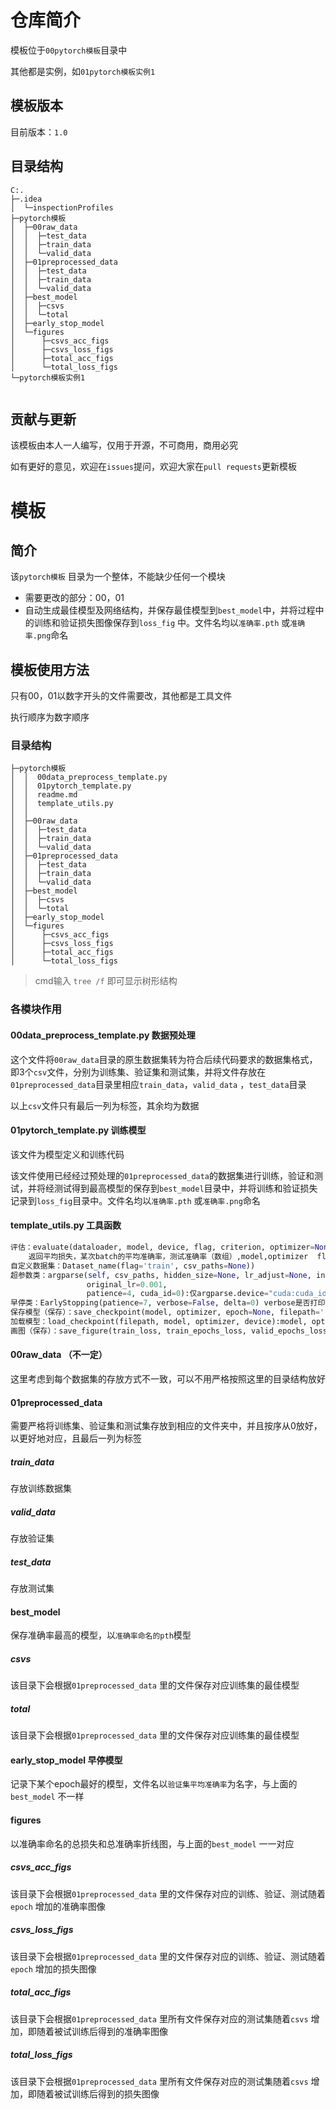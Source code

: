# 仓库简介

模板位于`00pytorch模板`目录中

其他都是实例，如`01pytorch模板实例1`

## 模板版本

目前版本：`1.0` 

## 目录结构

```
C:.
├─.idea
│  └─inspectionProfiles
├─pytorch模板
│  ├─00raw_data
│  │  ├─test_data
│  │  ├─train_data
│  │  └─valid_data
│  ├─01preprocessed_data
│  │  ├─test_data
│  │  ├─train_data
│  │  └─valid_data
│  ├─best_model
│  │  ├─csvs
│  │  └─total
│  ├─early_stop_model
│  └─figures
│      ├─csvs_acc_figs
│      ├─csvs_loss_figs
│      ├─total_acc_figs
│      └─total_loss_figs
└─pytorch模板实例1


```



## 贡献与更新

该模板由本人一人编写，仅用于开源，不可商用，商用必究

如有更好的意见，欢迎在`issues`提问，欢迎大家在`pull requests`更新模板



# 模板

## 简介

该`pytorch模板` 目录为一个整体，不能缺少任何一个模块

- 需要更改的部分：00，01
- 自动生成最佳模型及网络结构，并保存最佳模型到`best_model`中，并将过程中的训练和验证损失图像保存到`loss_fig` 中。文件名均以`准确率.pth` 或`准确率.png`命名



## 模板使用方法

只有00，01以数字开头的文件需要改，其他都是工具文件

执行顺序为数字顺序

### 目录结构

```
├─pytorch模板
│  │  00data_preprocess_template.py
│  │  01pytorch_template.py
│  │  readme.md
│  │  template_utils.py
│  │
│  ├─00raw_data
│  │  ├─test_data
│  │  ├─train_data
│  │  └─valid_data
│  ├─01preprocessed_data
│  │  ├─test_data
│  │  ├─train_data
│  │  └─valid_data
│  ├─best_model
│  │  ├─csvs
│  │  └─total
│  ├─early_stop_model
│  └─figures
│      ├─csvs_acc_figs
│      ├─csvs_loss_figs
│      ├─total_acc_figs
│      └─total_loss_figs
```



> cmd输入 `tree /f` 即可显示树形结构

### 各模块作用

#### 00data_preprocess_template.py 数据预处理

这个文件将`00raw_data`目录的原生数据集转为符合后续代码要求的数据集格式，即3个`csv`文件，分别为训练集、验证集和测试集，并将文件存放在`01preprocessed_data`目录里相应`train_data`，`valid_data` ，`test_data`目录

以上`csv`文件只有最后一列为标签，其余均为数据

#### 01pytorch_template.py 训练模型

该文件为模型定义和训练代码

该文件使用已经经过预处理的`01preprocessed_data`的数据集进行训练，验证和测试，并将经测试得到最高模型的保存到`best_model`目录中，并将训练和验证损失记录到`loss_fig`目录中。文件名均以`准确率.pth` 或`准确率.png`命名

#### template_utils.py 工具函数

```python
评估：evaluate(dataloader, model, device, flag, criterion, optimizer=None, epoch=None, epochs=None):
    返回平均损失，某次batch的平均准确率，测试准确率（数组）,model,optimizer  flag='valid' / 'test' / 'train'
自定义数据集：Dataset_name(flag='train', csv_paths=None))
超参数类：argparse(self, csv_paths, hidden_size=None, lr_adjust=None, input_size=30, output_size=12, epochs=30,
                 original_lr=0.001,
                 patience=4, cuda_id=0):仅argparse.device="cuda:cuda_id" 其余返回值都跟参数名称一样
早停类：EarlyStopping(patience=7, verbose=False, delta=0) verbose是否打印信息 其对象属性值early_stop为True时表示早停
保存模型（保存）：save_checkpoint(model, optimizer, epoch=None, filepath='./best_model/1.pth')
加载模型：load_checkpoint(filepath, model, optimizer, device):model, optimizer, epoch
画图（保存）：save_figure(train_loss, train_epochs_loss, valid_epochs_loss,save_path="./total_loss_figs/1.png")
```

#### 00raw_data （不一定）

这里考虑到每个数据集的存放方式不一致，可以不用严格按照这里的目录结构放好

#### 01preprocessed_data

需要严格将训练集、验证集和测试集存放到相应的文件夹中，并且按序从0放好，以更好地对应，且最后一列为标签

##### train_data

存放训练数据集

##### valid_data

存放验证集

##### test_data

存放测试集

#### best_model 

保存准确率最高的模型，以`准确率命名的pth`模型

##### csvs

该目录下会根据`01preprocessed_data` 里的文件保存对应训练集的最佳模型

##### total

该目录下会根据`01preprocessed_data` 里的文件保存对应训练集的最佳模型

#### early_stop_model 早停模型

记录下某个epoch最好的模型，文件名以`验证集平均准确率`为名字，与上面的`best_model` 不一样

#### figures 

以准确率命名的总损失和总准确率折线图，与上面的`best_model` 一一对应

##### csvs_acc_figs

该目录下会根据`01preprocessed_data` 里的文件保存对应的训练、验证、测试随着`epoch` 增加的准确率图像

##### csvs_loss_figs

该目录下会根据`01preprocessed_data` 里的文件保存对应的训练、验证、测试随着`epoch` 增加的损失图像

##### total_acc_figs

该目录下会根据`01preprocessed_data`  里所有文件保存对应的测试集随着`csvs` 增加，即随着被试训练后得到的准确率图像

##### total_loss_figs

该目录下会根据`01preprocessed_data`  里所有文件保存对应的测试集随着`csvs` 增加，即随着被试训练后得到的损失图像
